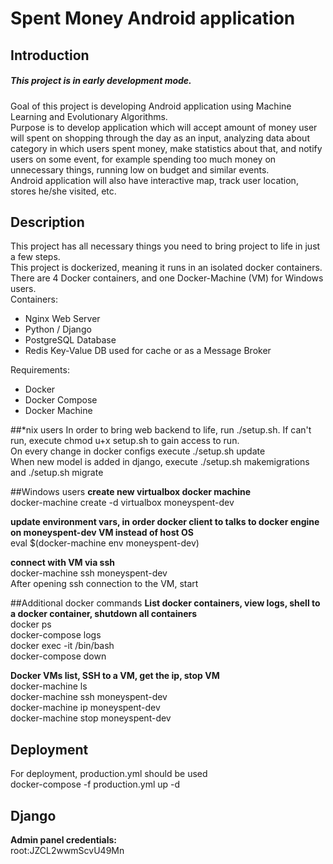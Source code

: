 # Spent Money Android application

## Introduction
##### This project is in early development mode.
Goal of this project is developing Android application using Machine Learning and
Evolutionary Algorithms.  
Purpose is to develop application which will accept amount of
money user will spent on shopping through the day as an input, analyzing data about
category in which users spent money, make statistics about that, and notify users
on some event, for example spending too much money on unnecessary things, running low
on budget and similar events.  
Android application will also have interactive map, track user location, stores
he/she visited, etc.

## Description
This project has all necessary things you need to bring project to life in just a few
steps.  
This project is dockerized, meaning it runs in an isolated docker containers. There
are 4 Docker containers, and one Docker-Machine (VM) for Windows users.  
Containers:
* Nginx Web Server
* Python / Django
* PostgreSQL Database
* Redis Key-Value DB used for cache or as a Message Broker

Requirements:  
* Docker
* Docker Compose
* Docker Machine

##*nix users
In order to bring web backend to life, run ./setup.sh.
If can't run, execute chmod u+x setup.sh to gain access to run.  
On every change in docker configs execute ./setup.sh update  
When new model is added in django, execute ./setup.sh makemigrations and
./setup.sh migrate

##Windows users
**create new virtualbox docker machine**  
docker-machine create -d virtualbox moneyspent-dev  

**update environment vars, in order docker client to talks to docker engine on
moneyspent-dev VM instead of host OS**  
eval $(docker-machine env moneyspent-dev)
  
**connect with VM via ssh**  
docker-machine ssh moneyspent-dev  
After opening ssh connection to the VM, start 

##Additional docker commands
**List docker containers, view logs, shell to a docker container, shutdown all containers**  
docker ps  
docker-compose logs  
docker exec -it <container id> /bin/bash  
docker-compose down

**Docker VMs list, SSH to a VM, get the ip, stop VM**  
docker-machine ls  
docker-machine ssh moneyspent-dev  
docker-machine ip moneyspent-dev  
docker-machine stop moneyspent-dev


## Deployment
For deployment, production.yml should be used  
docker-compose -f production.yml up -d

## Django
**Admin panel credentials:**  
root:JZCL2wwmScvU49Mn

